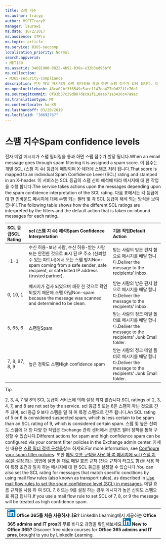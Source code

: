 ```yaml
---
title: 스팸 지수
ms.author: tracyp
author: MSFTTracyP
manager: laurawi
ms.date: 10/2/2017
ms.audience: ITPro
ms.topic: article
ms.service: O365-seccomp
localization_priority: Normal
search.appverid:
- MET150
ms.assetid: 34681000-0022-4b92-b38a-e32b3ed96bf6
ms.collection:
- M365-security-compliance
description: 전자 메일 메시지가 스팸 필터링을 통과 하면 스팸 점수가 할당 됩니다. 이 점수는 개별 SCL (스팸 지 수) 등급에 매핑되며 X-헤더에 스탬프 처리 됩니다. 이 서비스는 SCL 등급의 스팸 신뢰 해석에 따라 메시지에 대 한 작업을 수행 합니다. 다음 표에서는 각 등급에 대 한 인바운드 메시지에 대해 수행 되는 필터 및 각 SCL 등급이 해석 되는 방식을 보여 줍니다.
ms.openlocfilehash: 48ca02bf3f6549c5acc1147ea477b9d22f1c76e1
ms.sourcegitcommit: 0f93b37c39d807dec91f118aa671a3430c47a9ac
ms.translationtype: MT
ms.contentlocale: ko-KR
ms.lasthandoff: 03/20/2019
ms.locfileid: "30692767"
---
```

# <a name="spam-confidence-levels"></a><span data-ttu-id="89e27-106">스팸 지수</span><span class="sxs-lookup"><span data-stu-id="89e27-106">Spam confidence levels</span></span>

<span data-ttu-id="89e27-107">전자 메일 메시지가 스팸 필터링을 통과 하면 스팸 점수가 할당 됩니다.</span><span class="sxs-lookup"><span data-stu-id="89e27-107">When an email message goes through spam filtering it is assigned a spam score.</span></span> <span data-ttu-id="89e27-108">이 점수는 개별 SCL (스팸 지 수) 등급에 매핑되며 X-헤더에 스탬프 처리 됩니다.</span><span class="sxs-lookup"><span data-stu-id="89e27-108">That score is mapped to an individual Spam Confidence Level (SCL) rating and stamped in an X-header.</span></span> <span data-ttu-id="89e27-109">이 서비스는 SCL 등급의 스팸 신뢰 해석에 따라 메시지에 대 한 작업을 수행 합니다.</span><span class="sxs-lookup"><span data-stu-id="89e27-109">The service takes actions upon the messages depending upon the spam confidence interpretation of the SCL rating.</span></span> <span data-ttu-id="89e27-110">다음 표에서는 각 등급에 대 한 인바운드 메시지에 대해 수행 되는 필터 및 각 SCL 등급이 해석 되는 방식을 보여 줍니다.</span><span class="sxs-lookup"><span data-stu-id="89e27-110">The following table shows how the different SCL ratings are interpreted by the filters and the default action that is taken on inbound messages for each rating.</span></span>
  
|<span data-ttu-id="89e27-111">**SCL 등급**</span><span class="sxs-lookup"><span data-stu-id="89e27-111">**SCL Rating**</span></span>|<span data-ttu-id="89e27-112">**scl (스팸 지 수) 해석**</span><span class="sxs-lookup"><span data-stu-id="89e27-112">**Spam Confidence Interpretation**</span></span>|<span data-ttu-id="89e27-113">**기본 작업**</span><span class="sxs-lookup"><span data-stu-id="89e27-113">**Default Action**</span></span>|
|:-----|:-----|:-----|
|<span data-ttu-id="89e27-114">-1</span><span class="sxs-lookup"><span data-stu-id="89e27-114">-1</span></span>|<span data-ttu-id="89e27-115">수신 허용-보낸 사람, 수신 허용-받는 사람 또는 안전한 것으로 표시 된 IP 주소 (신뢰할 수 있는 파트너)에서 오는 스팸 방지</span><span class="sxs-lookup"><span data-stu-id="89e27-115">Non-spam coming from a safe sender, safe recipient, or safe listed IP address (trusted partner).</span></span>|<span data-ttu-id="89e27-116">받는 사람의 받은 편지 함으로 메시지를 배달 합니다.</span><span class="sxs-lookup"><span data-stu-id="89e27-116">Deliver the message to the recipients' inbox.</span></span>|
|<span data-ttu-id="89e27-117">0, 1</span><span class="sxs-lookup"><span data-stu-id="89e27-117">0, 1</span></span>|<span data-ttu-id="89e27-118">메시지가 검사 되었으며 깨끗 한 것으로 확인 되었기 때문에 스팸 아님</span><span class="sxs-lookup"><span data-stu-id="89e27-118">Non-spam because the message was scanned and determined to be clean.</span></span>|<span data-ttu-id="89e27-119">받는 사람의 받은 편지 함으로 메시지를 배달 합니다.</span><span class="sxs-lookup"><span data-stu-id="89e27-119">Deliver the message to the recipients' inbox.</span></span>|
|<span data-ttu-id="89e27-120">5, 6</span><span class="sxs-lookup"><span data-stu-id="89e27-120">5, 6</span></span>|<span data-ttu-id="89e27-121">스팸일</span><span class="sxs-lookup"><span data-stu-id="89e27-121">Spam</span></span>|<span data-ttu-id="89e27-122">받는 사람의 정크 메일 폴더로 메시지를 배달 합니다.</span><span class="sxs-lookup"><span data-stu-id="89e27-122">Deliver the message to the recipients' Junk Email folder.</span></span>|
|<span data-ttu-id="89e27-123">7, 8, 9</span><span class="sxs-lookup"><span data-stu-id="89e27-123">7, 8, 9</span></span>|<span data-ttu-id="89e27-124">높은 정확도 스팸</span><span class="sxs-lookup"><span data-stu-id="89e27-124">High confidence spam</span></span>|<span data-ttu-id="89e27-125">받는 사람의 정크 메일 폴더로 메시지를 배달 합니다.</span><span class="sxs-lookup"><span data-stu-id="89e27-125">Deliver the message to the recipients' Junk Email folder.</span></span>|
   
> [!TIP]
> <span data-ttu-id="89e27-126">2, 3, 4, 7 및 8의 SCL 등급이 서비스에 의해 설정 되지 않습니다.</span><span class="sxs-lookup"><span data-stu-id="89e27-126">SCL ratings of 2, 3, 4, 7, and 8 are not set by the service.</span></span> <span data-ttu-id="89e27-127">scl 등급 5 또는 6은 스팸이 아닌 것으로 간주 되며, scl 등급 9 보다 스팸을 덜 하 여 특정 스팸으로 간주 됩니다.</span><span class="sxs-lookup"><span data-stu-id="89e27-127">An SCL rating of 5 or 6 is considered suspected spam, which is less certain to be spam than an SCL rating of 9, which is considered certain spam.</span></span> <span data-ttu-id="89e27-128">스팸 및 높은 신뢰도 스팸에 대 한 다양 한 작업은 Exchange 관리 센터에서 콘텐츠 필터 정책을 통해 구성할 수 있습니다.</span><span class="sxs-lookup"><span data-stu-id="89e27-128">Different actions for spam and high confidence spam can be configured via your content filter policies in the Exchange admin center.</span></span> <span data-ttu-id="89e27-129">자세한 내용은 [스팸 필터 정책 구성을](configure-your-spam-filter-policies.md)참조 하세요.</span><span class="sxs-lookup"><span data-stu-id="89e27-129">For more information, see [Configure your spam filter policies](configure-your-spam-filter-policies.md).</span></span> <span data-ttu-id="89e27-130">또한 [메일 흐름 규칙을 사용 하 여 메시지에 scl (스팸 지 수)을 설정 하는 방법](use-mail-flow-rules-to-set-the-spam-confidence-level-scl-in-messages.md)에 설명 된 대로 메일 흐름 규칙 (전송 규칙이 라고도 함)을 사용 하 여 특정 조건과 일치 하는 메시지에 대 한 SCL 등급을 설정할 수 있습니다.</span><span class="sxs-lookup"><span data-stu-id="89e27-130">You can also set the SCL rating for messages that match specific conditions by using mail flow rules (also known as transport rules), as described in [Use mail flow rules to set the spam confidence level (SCL) in messages](use-mail-flow-rules-to-set-the-spam-confidence-level-scl-in-messages.md).</span></span> <span data-ttu-id="89e27-131">메일 흐름 규칙을 사용 하 여 SCL 7, 8 또는 9를 설정 하는 경우 메시지가 높은 신뢰도 스팸으로 취급 됩니다.</span><span class="sxs-lookup"><span data-stu-id="89e27-131">If you use a mail flow rule to set SCL of 7, 8, or 9 the message will be treated as high confidence spam.</span></span> 
  
||
|:-----|
|<span data-ttu-id="89e27-p104">![LinkedIn Learning용 단축 아이콘](media/eac8a413-9498-4220-8544-1e37d1aaea13.png) **Office 365를 처음 사용하시나요?**         LinkedIn Learning에서 제공하는 **Office 365 admins and IT pros**의 무료 비디오 과정을 확인해보세요.</span><span class="sxs-lookup"><span data-stu-id="89e27-p104">![The short icon for LinkedIn Learning](media/eac8a413-9498-4220-8544-1e37d1aaea13.png) **New to Office 365?**         Discover free video courses for **Office 365 admins and IT pros**, brought to you by LinkedIn Learning.</span></span>|
   

